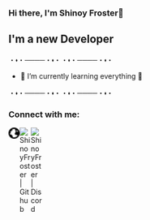 ### Hi there, I'm Shinoy Froster👋 


## I'm a new Developer 
・⬪・────・⬪・・⬪・────・⬪・

- 🌱 I’m currently learning everything 🙂

・⬪・────・⬪・・⬪・────・⬪・
### Connect with me: 
[<img align="left" alt="ShinoyFroster" width="22px" 
src="https://raw.githubusercontent.com/iconic/open-iconic/master/svg/globe.svg" />][website] 
[<img align="left" alt="ShinoyFroster | Github" width="22px" 
src="https://cdn.jsdelivr.net/npm/simple-icons@v3/icons/github.svg" />][Github]
[<img align="left" alt="ShinoyFroster | Discord" width="22px" 
src="https://cdn.jsdelivr.net/npm/simple-icons@v3/icons/discord.svg" />][Discord]

<br /> 

</details> 

[website]: https://top.gg/bot/833248024326963201
[Github]: https://github.com/ShinoyFroster 
[Discord]: https://discord.com/users/538567148277202944

